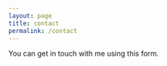 ```yaml
---
layout: page
title: contact
permalink: /contact
---
```


You can get in touch with me using this form.

<div id="wufoo-za69zfm1ifju1d">
</div>
<script type="text/javascript">var za69zfm1ifju1d;(function(d, t) {
var s = d.createElement(t), options = {
'userName':'baylorrae',
'formHash':'za69zfm1ifju1d',
'autoResize':true,
'height':'517',
'async':true,
'host':'wufoo.com',
'header':'show',
'ssl':true};
s.src = ('https:' == d.location.protocol ? 'https://' : 'http://') + 'secure.wufoo.com/scripts/embed/form.js';
s.onload = s.onreadystatechange = function() {
var rs = this.readyState; if (rs) if (rs != 'complete') if (rs != 'loaded') return;
try { za69zfm1ifju1d = new WufooForm();za69zfm1ifju1d.initialize(options);za69zfm1ifju1d.display(); } catch (e) {}};
var scr = d.getElementsByTagName(t)[0], par = scr.parentNode; par.insertBefore(s, scr);
})(document, 'script');</script>

